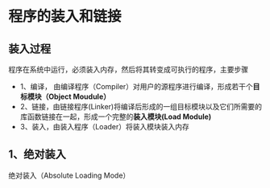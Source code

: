 # 程序的装入和链接

## 装入过程
程序在系统中运行，必须装入内存，然后将其转变成可执行的程序，主要步骤
- 1、编译， 由编译程序（Compiler）对用户的源程序进行编译，形成若干个**目标模块（Object Moudule）**
- 2、链接，由链接程序(Linker)将编译后形成的一组目标模块以及它们所需要的库函数链接在一起，形成一个完整的**装入模块(Load Module)**
- 3、装入，由装入程序（Loader）将装入模块装入内存


## 1、绝对装入
绝对装入（Absolute Loading Mode）
